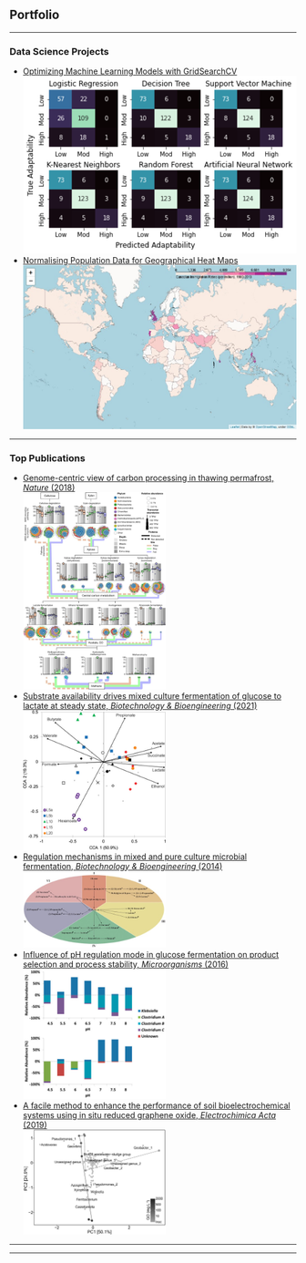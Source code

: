 ## Portfolio

---

### Data Science Projects

- [Optimizing Machine Learning Models with GridSearchCV](https://medium.com/@RDHoelzle/optimizing-machine-learning-models-with-gridsearchcv-c3ff518c3a48) <br />
<img src="https://github.com/RDhoelzle/gridsearchcv_optimization/blob/main/plots/confusion_matrices.png?raw=true" width="500"/> <br />
- [Normalising Population Data for Geographical Heat Maps](https://medium.com/@robert.hoelzle/normalizing-population-data-for-geographical-heat-maps-1d43dec67c50) <br />
<img src="https://github.com/RDhoelzle/population_heat_maps/blob/main/Images/scaled_immi_map.jpg?raw=true" width="500"/> <br />

---

### Top Publications

- [Genome-centric view of carbon processing in thawing permafrost, *Nature* (2018)](https://www.nature.com/articles/s41586-018-0338-1) <br />
<img src="https://github.com/RDhoelzle/RDhoelzle.github.io/blob/master/images/permafrost.png?raw=true" width="250"/> <br />
- [Substrate availability drives mixed culture fermentation of glucose to lactate at steady state, *Biotechnology & Bioengineering* (2021)](https://onlinelibrary.wiley.com/doi/full/10.1002/bit.27678) <br />
<img src="https://github.com/RDhoelzle/RDhoelzle.github.io/blob/master/images/loading_rate.jpg?raw=true" width="250"/> <br />
- [Regulation mechanisms in mixed and pure culture microbial fermentation, *Biotechnology & Bioengineering* (2014)](https://onlinelibrary.wiley.com/doi/full/10.1002/bit.25321) <br />
<img src="https://github.com/RDhoelzle/RDhoelzle.github.io/blob/master/images/fermentation_pathways.jpg?raw=true" width="250"/> <br />
- [Influence of pH regulation mode in glucose fermentation on product selection and process stability, *Microorganisms* (2016)](https://www.mdpi.com/2076-2607/4/1/2) <br />
<img src="https://github.com/RDhoelzle/RDhoelzle.github.io/blob/master/images/ph_regulation.jpg?raw=true" width="250"/> <br />
- [A facile method to enhance the performance of soil bioelectrochemical systems using in situ reduced graphene oxide, *Electrochimica Acta* (2019)](https://www.sciencedirect.com/science/article/abs/pii/S0013468619317529) <br />
<img src="https://github.com/RDhoelzle/RDhoelzle.github.io/blob/master/images/graphene_oxide.jpg?raw=true" width="250"/> <br />

---




---
